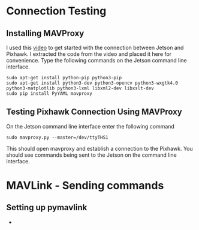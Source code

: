 # Connection Testing
## Installing MAVProxy
I used this [video](https://youtu.be/nIuoCYauW3s?si=B8UhA8yvrDOfCrkB) to get started with the connection between Jetson and Pixhawk. I extracted the code from the video and placed it here for convenience.
Type the following commands on the Jetson command line interface.
```
sudo apt-get install python-pip python3-pip
sudo apt-get install python3-dev python3-opencv python3-wxgtk4.0 python3-matplotlib python3-lxml libxml2-dev libxslt-dev
sudo pip install PyYAML mavproxy
```
## Testing Pixhawk Connection Using MAVProxy
On the Jetson command line interface enter the following command  
```
sudo mavproxy.py --master=/dev/ttyTHS1
```
This should open mavproxy and establish a connection to the Pixhawk. You should see commands being sent to the Jetson on the command line interface.
# MAVLink - Sending commands
## Setting up pymavlink
- 
